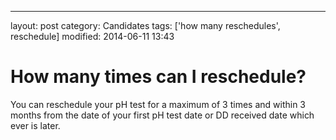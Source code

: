 ---
layout: post
category: Candidates
tags: ['how many reschedules', reschedule]
modified: 2014-06-11 13:43


# How many times can I reschedule?

You can reschedule your pH test for a maximum of 3 times and within 3 months from the date of your first pH test date or DD received date which ever is later.

